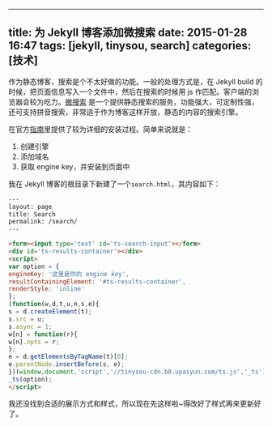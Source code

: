  ---
 title: 为 Jekyll 博客添加微搜索
 date:  2015-01-28 16:47
 tags: [jekyll, tinysou, search]
 categories: [技术]
 ---

 作为静态博客，搜索是个不太好做的功能。一般的处理方式是，在 Jekyll build 的时候，把页面信息写入一个文件中，然后在搜索的时候用 js 作匹配。客户端的浏览器会较为吃力。[微搜索](http://tinysou.com/) 是一个提供静态搜索的服务，功能强大，可定制性强，还可支持拼音搜索，非常适于作为博客这样开放，静态的内容的搜索引擎。

在官方[指南](http://doc.tinysou.com/guides/overview.html)里提供了较为详细的安装过程。简单来说就是：

1. 创建引擎
2. 添加域名
3. 获取 engine key，并安装到页面中

我在 Jekyll 博客的根目录下新建了一个`search.html`，其内容如下：

~~~html
---
layout: page
title: Search
permalink: /search/
---

<form><input type='text' id='ts-search-input'></form>
<div id='ts-results-container'></div>
<script>
var option = {
engineKey: '这里是你的 engine key',
resultContainingElement: '#ts-results-container',
renderStyle: 'inline'
};
(function(w,d,t,u,n,s,e){
s = d.createElement(t);
s.src = u;
s.async = 1;
w[n] = function(r){
w[n].opts = r;
};
e = d.getElementsByTagName(t)[0];
e.parentNode.insertBefore(s, e);
})(window,document,'script','//tinysou-cdn.b0.upaiyun.com/ts.js','_ts');
_ts(option);
</script>
~~~

我还没找到合适的展示方式和样式，所以现在先这样啦~得改好了样式再来更新好了。
